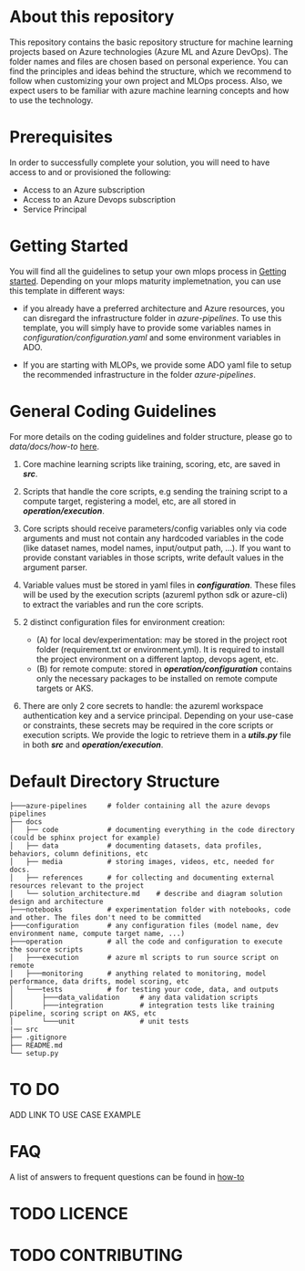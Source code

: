 # About this repository

This repository contains the basic repository structure for machine learning projects based on Azure technologies (Azure ML and Azure DevOps). The folder names and files are chosen based on personal experience. You can find the principles and ideas behind the structure, which we recommend to follow when customizing your own project and MLOps process. Also, we expect users to be familiar with azure machine learning concepts and how to use the technology.

# Prerequisites

In order to successfully complete your solution, you will need to have access to and or provisioned the following:

- Access to an Azure subscription
- Access to an Azure Devops subscription
- Service Principal

# Getting Started   

You will find all the guidelines to setup your own mlops process in [Getting started](docs/how-to/GettingStarted.md). Depending on your mlops maturity implemetnation, you can use this template in different ways:

- if you already have a preferred architecture and Azure resources, you can disregard the infrastructure folder in _azure-pipelines_. To use this template, you will simply have to provide some variables names in _configuration/configuration.yaml_ and some environment variables in ADO.

- If you are starting with MLOPs, we provide some ADO yaml file to setup the recommended infrastructure in the folder _azure-pipelines_.
 
# General Coding Guidelines

For more details on the coding guidelines and folder structure, please go to _data/docs/how-to_ [here](docs/how-to/TemplateDocumentation.md).

1. Core machine learning scripts like training, scoring, etc, are saved in **_src_**.

2. Scripts that handle the core scripts, e.g sending the training script to a compute target, registering a model, etc, are all stored in **_operation/execution_**.

3. Core scripts should receive parameters/config variables only via code arguments and must not contain any hardcoded variables in the code (like dataset names, model names, input/output path, ...). If you want to provide constant variables in those scripts, write default values in the argument parser.

4. Variable values must be stored in yaml files in **_configuration_**. These files will be used by the execution scripts (azureml python sdk or azure-cli) to extract the variables and run the core scripts.

5. 2 distinct configuration files for environment creation:
   - (A) for local dev/experimentation: may be stored in the project root folder (requirement.txt or environment.yml). It is required to install the project environment on a different laptop, devops agent, etc.
   - (B) for remote compute: stored in **_operation/configuration_** contains only the necessary packages to be installed on remote compute targets or AKS.

6. There are only 2 core secrets to handle: the azureml workspace authentication key and a service principal. Depending on your use-case or constraints, these secrets may be required in the core scripts or execution scripts. We provide the logic to retrieve them in a **_utils.py_** file in both **_src_** and **_operation/execution_**.


# Default Directory Structure

```
├───azure-pipelines     # folder containing all the azure devops pipelines
├── docs
│   ├── code            # documenting everything in the code directory (could be sphinx project for example)
│   ├── data            # documenting datasets, data profiles, behaviors, column definitions, etc
│   ├── media           # storing images, videos, etc, needed for docs.
│   ├── references      # for collecting and documenting external resources relevant to the project
│   └── solution_architecture.md    # describe and diagram solution design and architecture
├───notebooks           # experimentation folder with notebooks, code and other. The files don't need to be committed
├───configuration       # any configuration files (model name, dev environment name, compute target name, ...)
├───operation           # all the code and configuration to execute the source scripts
│   ├───execution       # azure ml scripts to run source script on remote
│   ├───monitoring      # anything related to monitoring, model performance, data drifts, model scoring, etc
│   └───tests           # for testing your code, data, and outputs
│       ├───data_validation     # any data validation scripts
│       ├───integration         # integration tests like training pipeline, scoring script on AKS, etc
│       └───unit                # unit tests
|── src
├── .gitignore
├── README.md
└── setup.py
```

# TO DO
ADD LINK TO USE CASE EXAMPLE

# FAQ
A list of answers to frequent questions can be found in [how-to](docs/how-to/FAQ.md)
# TODO LICENCE

# TODO CONTRIBUTING